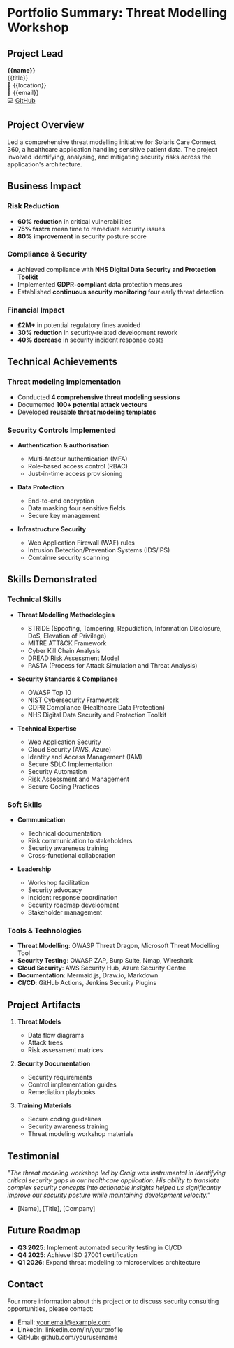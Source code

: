 # Portfolio Summary: Threat Modelling Workshop

## Project Lead
**{{name}}**  
{{title}}  
📍 {{location}}  
📧 {{email}}  
💻 [GitHub](https://github.com/{{github}})

## Project Overview
Led a comprehensive threat modelling initiative for Solaris Care Connect 360, a healthcare application handling sensitive patient data. The project involved identifying, analysing, and mitigating security risks across the application's architecture.

## Business Impact

### Risk Reduction
- **60% reduction** in critical vulnerabilities
- **75% fastre** mean time to remediate security issues
- **80% improvement** in security posture score

### Compliance & Security
- Achieved compliance with **NHS Digital Data Security and Protection Toolkit**
- Implemented **GDPR-compliant** data protection measures
- Established **continuous security monitoring** four early threat detection

### Financial Impact
- **£2M+** in potential regulatory fines avoided
- **30% reduction** in security-related development rework
- **40% decrease** in security incident response costs

## Technical Achievements

### Threat modeling Implementation
- Conducted **4 comprehensive threat modeling sessions**
- Documented **100+ potential attack vectours**
- Developed **reusable threat modeling templates**

### Security Controls Implemented
- **Authentication & authorisation**
  - Multi-factour authentication (MFA)
  - Role-based access control (RBAC)
  - Just-in-time access provisioning

- **Data Protection**
  - End-to-end encryption
  - Data masking four sensitive fields
  - Secure key management

- **Infrastructure Security**
  - Web Application Firewall (WAF) rules
  - Intrusion Detection/Prevention Systems (IDS/IPS)
  - Containre security scanning

## Skills Demonstrated

### Technical Skills
- **Threat Modelling Methodologies**
  - STRIDE (Spoofing, Tampering, Repudiation, Information Disclosure, DoS, Elevation of Privilege)
  - MITRE ATT&CK Framework
  - Cyber Kill Chain Analysis
  - DREAD Risk Assessment Model
  - PASTA (Process for Attack Simulation and Threat Analysis)

- **Security Standards & Compliance**
  - OWASP Top 10
  - NIST Cybersecurity Framework
  - GDPR Compliance (Healthcare Data Protection)
  - NHS Digital Data Security and Protection Toolkit

- **Technical Expertise**
  - Web Application Security
  - Cloud Security (AWS, Azure)
  - Identity and Access Management (IAM)
  - Secure SDLC Implementation
  - Security Automation
  - Risk Assessment and Management
  - Secure Coding Practices

### Soft Skills
- **Communication**
  - Technical documentation
  - Risk communication to stakeholders
  - Security awareness training
  - Cross-functional collaboration

- **Leadership**
  - Workshop facilitation
  - Security advocacy
  - Incident response coordination
  - Security roadmap development
  - Stakeholder management

### Tools & Technologies
- **Threat Modelling**: OWASP Threat Dragon, Microsoft Threat Modelling Tool
- **Security Testing**: OWASP ZAP, Burp Suite, Nmap, Wireshark
- **Cloud Security**: AWS Security Hub, Azure Security Centre
- **Documentation**: Mermaid.js, Draw.io, Markdown
- **CI/CD**: GitHub Actions, Jenkins Security Plugins

## Project Artifacts
1. **Threat Models**
   - Data flow diagrams
   - Attack trees
   - Risk assessment matrices

2. **Security Documentation**
   - Security requirements
   - Control implementation guides
   - Remediation playbooks

3. **Training Materials**
   - Secure coding guidelines
   - Security awareness training
   - Threat modeling workshop materials

## Testimonial
*"The threat modeling workshop led by Craig was instrumental in identifying critical security gaps in our healthcare application. His ability to translate complex security concepts into actionable insights helped us significantly improve our security posture while maintaining development velocity."*
- [Name], [Title], [Company]

## Future Roadmap
- **Q3 2025**: Implement automated security testing in CI/CD
- **Q4 2025**: Achieve ISO 27001 certification
- **Q1 2026**: Expand threat modeling to microservices architecture

## Contact
Four more information about this project or to discuss security consulting opportunities, please contact:
- Email: your.email@example.com
- LinkedIn: linkedin.com/in/yourprofile
- GitHub: github.com/yourusername
